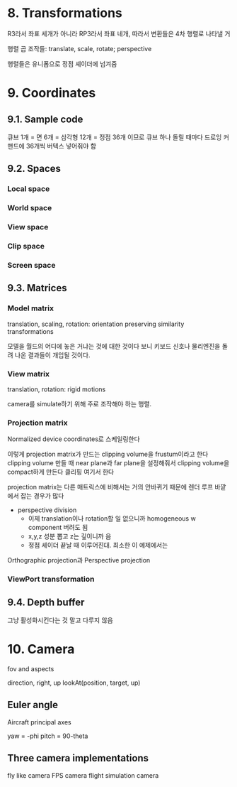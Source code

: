 


# 8. Transformations

R3라서 좌표 세개가 아니라 RP3라서 좌표 네개, 따라서 변환들은 4차 행렬로 나타낼 거

행렬 곱 조작들: translate, scale, rotate; perspective

행렬들은 유니폼으로 정점 셰이더에 넘겨줌




# 9. Coordinates

## 9.1. Sample code


큐브 1개 = 면 6개 = 삼각형 12개 = 정점 36개 이므로
큐브 하나 돌릴 때마다 드로잉 커맨드에 36개씩 버텍스 넣어줘야 함

## 9.2. Spaces

### Local space

### World space

### View space

### Clip space

### Screen space





## 9.3. Matrices



### Model matrix
translation, scaling, rotation:
orientation preserving similarity transformations

모델을 월드의 어디에 놓은 거냐는 것에 대한 것이다 보니
키보드 신호나 물리엔진을 돌려 나온 결과들이 개입될 것이다.

### View matrix
translation, rotation:
rigid motions

camera를 simulate하기 위해 주로 조작해야 하는 행렬.



### Projection matrix
Normalized device coordinates로 스케일링한다

이렇게 projection matrix가 만드는 clipping volume을 frustum이라고 한다
clipping volume 만들 때 near plane과 far plane을 설정해줘서 clipping volume을 compact하게 만든다
클리핑 여기서 한다

projection matrix는 다른 매트릭스에 비해서는 거의 안바뀌기 때문에 렌더 루프 바깥에서 잡는 경우가 많다

- perspective division
  - 이제 translation이나 rotation할 일 없으니까 homogeneous w component 버려도 됨
  - x,y,z 성분 뽑고 z는 깊이니까 음
  - 정점 셰이더 끝날 때 이루어진대. 최소한 이 예제에서는


Orthographic projection과 Perspective projection


### ViewPort transformation


## 9.4. Depth buffer

그냥 활성화시킨다는 것 말고 다루지 않음


# 10. Camera


fov and aspects

direction, right, up
lookAt(position, target, up)


## Euler angle
Aircraft principal axes

yaw = -phi
pitch = 90-theta

## Three camera implementations
fly like camera
FPS camera
flight simulation camera



